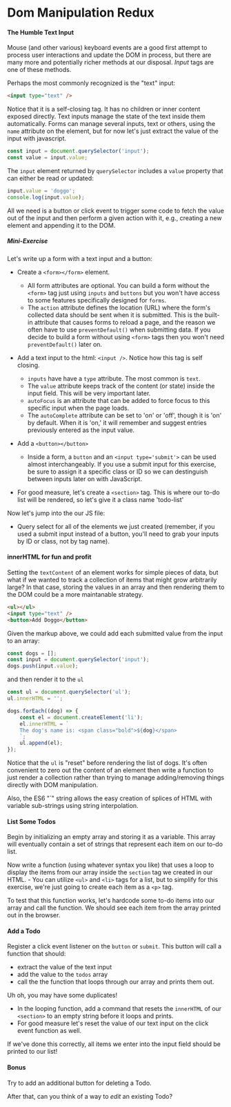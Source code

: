 # Dom Manipulation Redux

#### The Humble Text Input

Mouse (and other various) keyboard events are a good first attempt to process user interactions and update the DOM in process, but there are many more and potentially richer methods at our disposal.  _Input_ tags are one of these methods.

Perhaps the most commonly recognized is the "text" input:

```html
<input type="text" />
```

Notice that it is a self-closing tag.  It has no children or inner content exposed directly.  Text inputs manage the state of the text inside them automatically.  Forms can manage several inputs, text or others, using the `name` attribute on the element, but for now let's just extract the value of the input with javascript.

```js
const input = document.querySelector('input');
const value = input.value;
```

The `input` element returned by `querySelector` includes a `value` property that can either be read or updated:

```js
input.value = 'doggo';
console.log(input.value);
```

All we need is a button or click event to trigger some code to fetch the value out of the input and then perform a given action with it, e.g., creating a new element and appending it to the DOM.

##### Mini-Exercise

Let's write up a form with a text input and a button:

- Create a ```<form></form>``` element.
	- All form attributes are optional. You can build a form without the ```<form>``` tag just using ```inputs``` and ```buttons``` but you won't have access to some features specifically designed for ```forms```.
	- The `action` attribute defines the location (URL) where the form's collected data should be sent when it is submitted. This is the built-in attribute that causes forms to reload a page, and the reason we often have to use ```preventDefault()``` when submitting data. If you decide to build a form without using ```<form>``` tags then you won't need ```preventDefault()``` later on. 

- Add a text input to the html: `<input />`. Notice how this tag is self closing.
	- ```inputs``` have have a ```type``` attribute. The most common is ```text```.
	- The ```value``` attribute keeps track of the content (or state) inside the input field. This will be very important later.
	- ```autoFocus``` is an attribute that can be added to force focus to this specific input when the page loads.
	- The ```autoComplete``` attribute can be set to 'on' or 'off', though it is 'on' by default. When it is 'on,' it will remember and suggest entries previously entered as the input value.
- Add a ```<button></button>```
	- Inside a form, a ```button``` and an ```<input type='submit'>``` can be used almost interchangeably. If you use a submit input for this exercise, be sure to assign it a specific class or ID so we can destinguish between inputs later on with JavaScript.
- For good measure, let's create a ```<section>``` tag. This is where our to-do list will be rendered, so let's give it a class name 'todo-list'

Now let's jump into the our JS file:

- Query select for all of the elements we just created (remember, if you used a submit input instead of a button, you'll need to grab your inputs by ID or class, not by tag name).

#### innerHTML for fun and profit

Setting the `textContent` of an element works for simple pieces of data, but what if we wanted to track a collection of items that might grow arbitrarily large?  In that case, storing the values in an array and then rendering them to the DOM could be a more maintanable strategy.

```html
<ul></ul>
<input type="text" />
<button>Add Doggo</button>
```

Given the markup above, we could add each submitted value from the input to an array:

```js
const dogs = [];
const input = document.querySelector('input');
dogs.push(input.value);
```

and then render it to the `ul`

```js
const ul = document.querySelector('ul');
ul.innerHTML = '';

dogs.forEach((dog) => {
	const el = document.createElement('li');
	el.innerHTML = `
	The dog's name is: <span class="bold">${dog}</span>
	`;
	ul.append(el);
});
```

Notice that the `ul` is "reset" before rendering the list of dogs.  It's often convenient to zero out the content of an element then write a function to just render a collection rather than trying to manage adding/removing things directly with DOM manipulation.

Also, the ES6 "`" string allows the easy creation of splices of HTML with variable sub-strings using string interpolation.

#### List Some Todos

Begin by  initializing an empty array and storing it as a variable. This array will eventually contain a set of strings that represent each item on our to-do list.

Now write a function (using whatever syntax you like) that uses a loop to display the items from our array inside the ```section``` tag we created in our HTML.
	- You can utilize ```<ul>``` and ```<li>``` tags for a list, but to simplify for this exercise, we're just going to create each item as a ```<p>``` tag.

To test that this function works, let's hardcode some to-do items into our array and call the function. We should see each item from the array printed out in the browser.

#### Add a Todo

Register a click event listener on the ```button``` or ```submit```. This button will call a function that should:
- extract the value of the text input
- add the value to the `todos` array
- call the the function that loops through our array and prints them out.

Uh oh, you may have some duplicates!

- In the looping function, add a command that resets the ```innerHTML``` of our ```<section>``` to an empty string before it loops and prints.
- For good measure let's reset the value of our text input on the click event function as well.

If we've done this correctly, all items we enter into the input field should be printed to our list!

#### Bonus

Try to add an additional button for deleting a Todo.

After that, can you think of a way to _edit_ an existing Todo?
